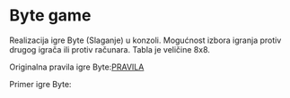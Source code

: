 # Byte game
Realizacija igre Byte (Slaganje) u konzoli. Mogućnost izbora igranja protiv drugog igrača ili protiv računara. Tabla je veličine 8x8.

Originalna pravila igre Byte:[PRAVILA](http://www.marksteeregames.com/Byte_rules.pdf)

Primer igre Byte:
